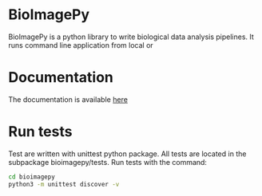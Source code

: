 # BioImagePy

BioImagePy is a python library to write biological data analysis pipelines.
It runs command line application from local or

# Documentation

The documentation is available [here](https://bioimage-it.gitlabpages.inria.fr/bioimagepy/)

# Run tests

Test are written with unittest python package. All tests are located in the subpackage bioimagepy/tests.
Run tests with the command:
```bash
cd bioimagepy
python3 -m unittest discover -v
```